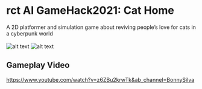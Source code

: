 # rct AI GameHack2021: Cat Home
A 2D platformer and simulation game about reviving people’s love for cats in a cyberpunk world\
\
![alt text](https://bonnywang.github.io/ImgThumbNail/endCG.jpg)
![alt text](https://bonnywang.github.io/ImgThumbNail/OpenCG.jpeg)

## Gameplay Video
https://www.youtube.com/watch?v=z6ZBu2krwTk&ab_channel=BonnySilva
